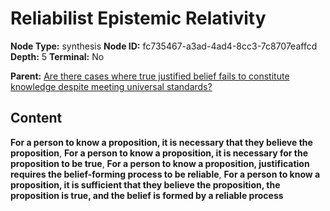 # Reliabilist Epistemic Relativity

**Node Type:** synthesis
**Node ID:** fc735467-a3ad-4ad4-8cc3-7c8707eaffcd
**Depth:** 5
**Terminal:** No

**Parent:** [Are there cases where true justified belief fails to constitute knowledge despite meeting universal standards?](are-there-cases-where-true-justified-belief-fails-to-constitute-knowledge-despite-meeting-universal-standards-antithesis-a71e74b3-3376-49d4-9881-57c04923a492.md)

## Content

**For a person to know a proposition, it is necessary that they believe the proposition**, **For a person to know a proposition, it is necessary for the proposition to be true**, **For a person to know a proposition, justification requires the belief-forming process to be reliable**, **For a person to know a proposition, it is sufficient that they believe the proposition, the proposition is true, and the belief is formed by a reliable process**
